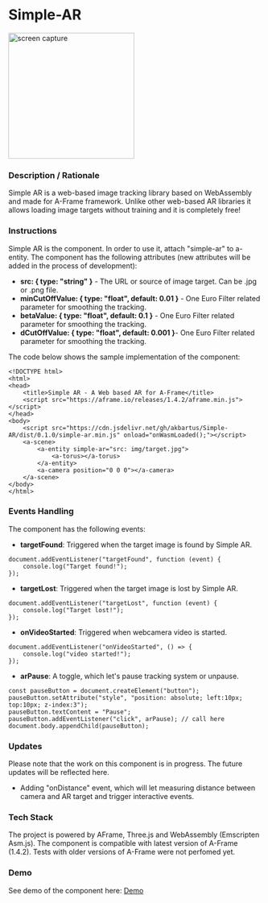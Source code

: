 # Simple-AR
<img src="img/screenshot.gif" title="screen capture" alt="screen capture" height="250">

### **Description / Rationale**
Simple AR is a web-based image tracking library based on WebAssembly and made for A-Frame framework. Unlike other web-based AR libraries it allows loading image targets without training and it is completely free!

### **Instructions**
Simple AR is the component. In order to use it, attach "simple-ar" to a-entity. The component has the following attributes (new attributes will be added in the process of development): 
* <b>src: { type: "string" }</b> - The URL or source of image target. Can be .jpg or .png file. 
* <b>minCutOffValue: { type: "float", default: 0.01 }</b> - One Euro Filter related parameter for smoothing the tracking.
* <b>betaValue: { type: "float", default: 0.1 }</b> - One Euro Filter related parameter for smoothing the tracking.
* <b>dCutOffValue: { type: "float", default: 0.001 }</b>- One Euro Filter related parameter for smoothing the tracking.

The code below shows the sample implementation of the component:
```
<!DOCTYPE html>
<html>
<head>
    <title>Simple AR - A Web based AR for A-Frame</title>
    <script src="https://aframe.io/releases/1.4.2/aframe.min.js"></script>
</head>
<body>
    <script src="https://cdn.jsdelivr.net/gh/akbartus/Simple-AR/dist/0.1.0/simple-ar.min.js" onload="onWasmLoaded();"></script>
    <a-scene>
        <a-entity simple-ar="src: img/target.jpg">
            <a-torus></a-torus>
        </a-entity>
        <a-camera position="0 0 0"></a-camera>
    </a-scene>
</body>
</html>
```

### **Events Handling**
The component has the following events:
* <b>targetFound</b>: Triggered when the target image is found by Simple AR.
```
document.addEventListener("targetFound", function (event) {
    console.log("Target found!");
});
```
* <b>targetLost</b>: Triggered when the target image is lost by Simple AR.
```
document.addEventListener("targetLost", function (event) {
    console.log("Target lost!");
});
```
* <b>onVideoStarted</b>: Triggered when webcamera video is started.
```
document.addEventListener("onVideoStarted", () => {
    console.log("video started!");
});
```
* <b>arPause</b>: A toggle, which let's pause tracking system or unpause.
```
const pauseButton = document.createElement("button");
pauseButton.setAttribute("style", "position: absolute; left:10px; top:10px; z-index:3");
pauseButton.textContent = "Pause";
pauseButton.addEventListener("click", arPause); // call here
document.body.appendChild(pauseButton);
```

### **Updates**
Please note that the work on this component is in progress. The future updates will be reflected here.
* Adding "onDistance" event, which will let measuring distance between camera and AR target and trigger interactive events.

### **Tech Stack**
The project is powered by AFrame, Three.js and WebAssembly (Emscripten Asm.js). The component is compatible with latest version of A-Frame (1.4.2). Tests with older versions of A-Frame were not perfomed yet.

### **Demo**
See demo of the component here: [Demo](https://webar-simple.glitch.me/)
